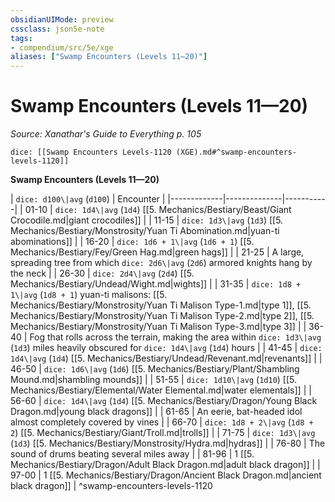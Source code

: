 ```yaml
---
obsidianUIMode: preview
cssclass: json5e-note
tags:
- compendium/src/5e/xge
aliases: ["Swamp Encounters (Levels 11—20)"]
---
```

# Swamp Encounters (Levels 11—20)
*Source: Xanathar's Guide to Everything p. 105* 

`dice: [[Swamp Encounters Levels-1120 (XGE).md#^swamp-encounters-levels-1120]]`

**Swamp Encounters (Levels 11—20)**

| `dice: d100\|avg` (`d100`) | Encounter |
|-------------|--------------|-----------|
| 01-10 | `dice: 1d4\|avg` (`1d4`) [[5. Mechanics/Bestiary/Beast/Giant Crocodile.md|giant crocodiles]] |
| 11-15 | `dice: 1d3\|avg` (`1d3`) [[5. Mechanics/Bestiary/Monstrosity/Yuan Ti Abomination.md|yuan-ti abominations]] |
| 16-20 | `dice: 1d6 + 1\|avg` (`1d6 + 1`) [[5. Mechanics/Bestiary/Fey/Green Hag.md|green hags]] |
| 21-25 | A large, spreading tree from which `dice: 2d6\|avg` (`2d6`) armored knights hang by the neck |
| 26-30 | `dice: 2d4\|avg` (`2d4`) [[5. Mechanics/Bestiary/Undead/Wight.md|wights]] |
| 31-35 | `dice: 1d8 + 1\|avg` (`1d8 + 1`) yuan-ti malisons: [[5. Mechanics/Bestiary/Monstrosity/Yuan Ti Malison Type-1.md|type 1]], [[5. Mechanics/Bestiary/Monstrosity/Yuan Ti Malison Type-2.md|type 2]], [[5. Mechanics/Bestiary/Monstrosity/Yuan Ti Malison Type-3.md|type 3]] |
| 36-40 | Fog that rolls across the terrain, making the area within `dice: 1d3\|avg` (`1d3`) miles heavily obscured for `dice: 1d4\|avg` (`1d4`) hours |
| 41-45 | `dice: 1d4\|avg` (`1d4`) [[5. Mechanics/Bestiary/Undead/Revenant.md|revenants]] |
| 46-50 | `dice: 1d6\|avg` (`1d6`) [[5. Mechanics/Bestiary/Plant/Shambling Mound.md|shambling mounds]] |
| 51-55 | `dice: 1d10\|avg` (`1d10`) [[5. Mechanics/Bestiary/Elemental/Water Elemental.md|water elementals]] |
| 56-60 | `dice: 1d4\|avg` (`1d4`) [[5. Mechanics/Bestiary/Dragon/Young Black Dragon.md|young black dragons]] |
| 61-65 | An eerie, bat-headed idol almost completely covered by vines |
| 66-70 | `dice: 1d8 + 2\|avg` (`1d8 + 2`) [[5. Mechanics/Bestiary/Giant/Troll.md|trolls]] |
| 71-75 | `dice: 1d3\|avg` (`1d3`) [[5. Mechanics/Bestiary/Monstrosity/Hydra.md|hydras]] |
| 76-80 | The sound of drums beating several miles away |
| 81-96 | 1 [[5. Mechanics/Bestiary/Dragon/Adult Black Dragon.md|adult black dragon]] |
| 97-00 | 1 [[5. Mechanics/Bestiary/Dragon/Ancient Black Dragon.md|ancient black dragon]] |
^swamp-encounters-levels-1120